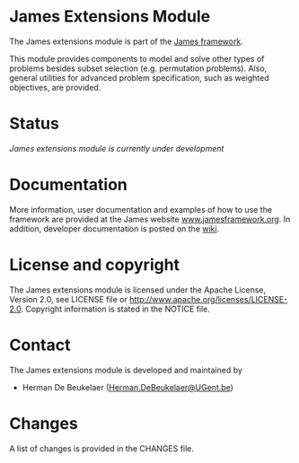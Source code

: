 James Extensions Module
=======================

The James extensions module is part of the [James framework][1].

This module provides components to model and solve other types of problems besides subset selection (e.g. permutation problems). Also, general utilities for advanced problem specification, such as weighted objectives, are provided.

Status
======

*James extensions module is currently under development*
  
Documentation
=============  

More information, user documentation and examples of how to use the framework are provided at the James website www.jamesframework.org. In addition, developer documentation is posted on the [wiki](http://github.com/hdbeukel/james/wiki).

License and copyright
=====================

The James extensions module is licensed under the Apache License, Version 2.0, see LICENSE file or http://www.apache.org/licenses/LICENSE-2.0. Copyright information is stated in the NOTICE file.

Contact
=======

The James extensions module is developed and maintained by

 - Herman De Beukelaer (Herman.DeBeukelaer@UGent.be)
 
Changes
=======

A list of changes is provided in the CHANGES file.






[1]: https://github.com/hdbeukel/james
